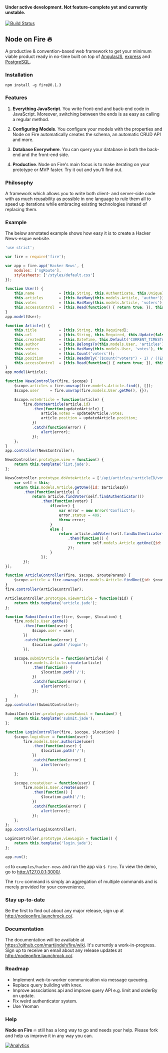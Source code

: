 #### Under active development. Not feature-complete yet and currently unstable.

[![Build Status](https://travis-ci.org/martijndeh/fire.svg?branch=master)](https://travis-ci.org/martijndeh/fire)
## Node on Fire :fire:
A productive & convention-based web framework to get your minimum viable product ready in no-time built on top of [AngularJS](https://angularjs.org/), [express](http://expressjs.com/) and [PostgreSQL](http://www.postgresql.org/).

### Installation
```
npm install -g fire@0.1.3
```

### Features

1.  **Everything JavaScript**. You write front-end and back-end code in JavaScript. Moreover, switching between the ends is as easy as calling a regular method.

2. **Configuring Models**. You configure your models with the properties and Node on Fire automatically creates the schema, an automatic CRUD API and more.

3. **Database Everywhere**. You can query your database in both the back-end and the front-end side.

4. **Productive**. Node on Fire's main focus is to make iterating on your prototype or MVP faster. Try it out and you'll find out.

### Philosophy

A framework which allows you to write both client- and server-side code with as much reusability as possible in one language to rule them all to speed up iterations while embracing existing technologies instead of replacing them.

### Example

The below annotated example shows how easy it is to create a Hacker News-esque website.

```js
'use strict';

var fire = require('fire');

var app = fire.app('Hacker News', {
    modules: ['ngRoute'],
    stylesheets: ['/styles/default.css']
});

function User() {
    this.name 			= [this.String, this.Authenticate, this.Unique];
    this.articles 		= [this.HasMany(this.models.Article, 'author')];
    this.votes 			= [this.HasMany(this.models.Article, 'voters')];
    this.accessControl 	= [this.Read(function() { return true; }), this.Update(function() { return false; })];
}
app.model(User);

function Article() {
    this.title 			= [this.String, this.Required];
    this.url 			= [this.String, this.Required, this.Update(false), this.Unique];
    this.createdAt 		= [this.DateTime, this.Default('CURRENT_TIMESTAMP')];
    this.author 		= [this.BelongsTo(this.models.User, 'articles'), this.Automatic, this.Required, this.AutoFetch];
    this.voters 		= [this.HasMany(this.models.User, 'votes'), this.Private];
    this.votes			= [this.Count('voters')];
    this.position 		= [this.ReadOnly('($count("voters") - 1) / ((EXTRACT(EPOCH FROM current_timestamp - $createdAt) / 3600) + 2)^1.8')];
    this.accessControl 	= [this.Read(function() { return true; }), this.Update('author'), this.Delete(function() { return false; })];
}
app.model(Article);

function NewsController(fire, $scope) {
    $scope.articles = fire.unwrap(fire.models.Article.find(), []);
    $scope.user 	= fire.unwrap(fire.models.User.getMe(), {});

    $scope.voteArticle = function(article) {
        fire.doVoteArticle(article.id)
            .then(function(updatedArticle) {
                article.votes = updatedArticle.votes;
                article.position = updatedArticle.position;
            })
            .catch(function(error) {
                alert(error);
            });
    };
}
app.controller(NewsController);

NewsController.prototype.view = function() {
    return this.template('list.jade');
};

NewsController.prototype.doVoteArticle = ['/api/articles/:articleID/voters', function($articleID) {
    var self = this;
    return this.models.Article.getOne({id: $articleID})
        .then(function(article) {
            return article.findVoter(self.findAuthenticator())
                .then(function(voter) {
                    if(voter) {
                        var error = new Error('Conflict');
                        error.status = 409;
                        throw error;
                    }
                    else {
                        return article.addVoter(self.findAuthenticator())
                            .then(function() {
                                return self.models.Article.getOne({id: $articleID});
                            });
                    }
                });
        });
}];

function ArticleController(fire, $scope, $routeParams) {
    $scope.article = fire.unwrap(fire.models.Article.findOne({id: $routeParams.id}), {});
}
fire.controller(ArticleController);

ArticleController.prototype.viewArticle = function($id) {
    return this.template('article.jade');
};

function SubmitController(fire, $scope, $location) {
    fire.models.User.getMe()
        .then(function(user) {
            $scope.user = user;
        })
        .catch(function(error) {
            $location.path('/login');
        });

    $scope.submitArticle = function(article) {
        fire.models.Article.create(article)
            .then(function() {
                $location.path('/');
            })
            .catch(function(error) {
                alert(error);
            });
    };
}
app.controller(SubmitController);

SubmitController.prototype.viewSubmit = function() {
    return this.template('submit.jade');
};

function LoginController(fire, $scope, $location) {
    $scope.loginUser = function(user) {
        fire.models.User.authorize(user)
            .then(function(user) {
                $location.path('/');
            })
            .catch(function(error) {
                alert(error);
            });
    };

    $scope.createUser = function(user) {
        fire.models.User.create(user)
            .then(function() {
                $location.path('/');
            })
            .catch(function(error) {
                alert(error);
            });
    };
};
app.controller(LoginController);

LoginController.prototype.viewLogin = function() {
    return this.template('login.jade');
};

app.run();
```

`cd` to `examples/hacker-news` and run the app via `$ fire`. To view the demo, go to http://127.0.0.1:3000/.

The `fire` command is simply an aggregation of multiple commands and is merely provided for your convenience.

### Stay up-to-date

Be the first to find out about any major release, sign up at http://nodeonfire.launchrock.co/.

### Documentation

The documentation will be available at https://github.com/martijndeh/fire/wiki. It's currently a work-in-progress. Sign up to receive an email about any release updates at http://nodeonfire.launchrock.co/.

### Roadmap

- Implement web-to-worker communication via message queueing.
- Replace query building with knex.
- Improve associations api and improve query API e.g. limit and orderBy on update.
- Fix weird authenticator system.
- Use Yeoman 

### Help

**Node on Fire** :fire: still has a long way to go and needs your help. Please fork and help us improve it in any way you can.

[![Analytics](https://ga-beacon.appspot.com/UA-52717773-2/fire/readme)](https://github.com/igrigorik/ga-beacon)
